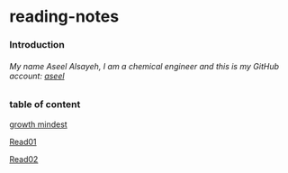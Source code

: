 # reading-notes
### Introduction 
###### My name Aseel Alsayeh, I am a chemical engineer and this is my GitHub account: [aseel](https://github.com/aseel-alsayeh)

### table of content 
[growth mindest](https://aseel-alsayeh.github.io/reading-notes/growthmindest)

[Read01](https://aseel-alsayeh.github.io/reading-notes/Read01)

[Read02](https://aseel-alsayeh.github.io/reading-notes/Read02)
